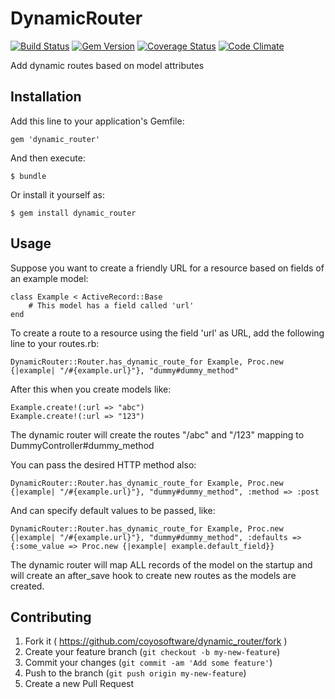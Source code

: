 # DynamicRouter

[![Build Status](https://travis-ci.org/coyosoftware/dynamic_router.svg?branch=master)](https://travis-ci.org/coyosoftware/dynamic_router) [![Gem Version](https://badge.fury.io/rb/dynamic_router.png)](http://badge.fury.io/rb/dynamic_router) [![Coverage Status](https://coveralls.io/repos/coyosoftware/dynamic_router/badge.png)](https://coveralls.io/r/coyosoftware/dynamic_router) [![Code Climate](https://codeclimate.com/github/coyosoftware/dynamic_router/badges/gpa.svg)](https://codeclimate.com/github/coyosoftware/dynamic_router)

Add dynamic routes based on model attributes

## Installation

Add this line to your application's Gemfile:

    gem 'dynamic_router'

And then execute:

    $ bundle

Or install it yourself as:

    $ gem install dynamic_router

## Usage

Suppose you want to create a friendly URL for a resource based on fields of an example model:

	class Example < ActiveRecord::Base
		# This model has a field called 'url'
	end
	
To create a route to a resource using the field 'url' as URL, add the following line to your routes.rb:

	DynamicRouter::Router.has_dynamic_route_for Example, Proc.new {|example| "/#{example.url}"}, "dummy#dummy_method"
	
After this when you create models like:

	Example.create!(:url => "abc")
	Example.create!(:url => "123")
	
The dynamic router will create the routes "/abc" and "/123" mapping to DummyController#dummy_method

You can pass the desired HTTP method also:
	
	DynamicRouter::Router.has_dynamic_route_for Example, Proc.new {|example| "/#{example.url}"}, "dummy#dummy_method", :method => :post
	
And can specify default values to be passed, like:

	DynamicRouter::Router.has_dynamic_route_for Example, Proc.new {|example| "/#{example.url}"}, "dummy#dummy_method", :defaults => {:some_value => Proc.new {|example| example.default_field}}
	
The dynamic router will map ALL records of the model on the startup and will create an after_save hook to create new routes as the models are created. 

## Contributing

1. Fork it ( https://github.com/coyosoftware/dynamic_router/fork )
2. Create your feature branch (`git checkout -b my-new-feature`)
3. Commit your changes (`git commit -am 'Add some feature'`)
4. Push to the branch (`git push origin my-new-feature`)
5. Create a new Pull Request
